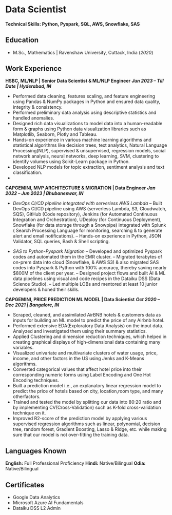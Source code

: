 # Data Scientist

#### Technical Skills: Python, Pyspark, SQL, AWS, Snowflake, SAS

## Education							       		
- M.Sc., Mathematics	| Ravenshaw University, Cuttack, India (_2020_)	

## Work Experience

**HSBC, ML/NLP | Senior Data Scientist & ML/NLP Engineer**
**_Jun 2023 – Till Date | Hyderabad, IN_**

- Performed data cleaning, features scaling, and feature engineering using Pandas &
NumPy packages in Python and ensured data quality, integrity & consistency.
- Performed preliminary data analysis using descriptive statistics and handled anomalies.
- Designed rich data visualizations to model data into a human-readable form & graphs
using Python data visualization libraries such as Matplotlib, Seaborn, Plotly and Tableau.
- Hands-on experience in various machine learning algorithms and statistical algorithms
like decision trees, text analytics, Natural Language Processing(NLP), supervised &
unsupervised, regression models, social network analysis, neural networks, deep
learning, SVM, clustering to identify volumes using Scikit-Learn package in Python.
- Developed NLP models for topic extraction, sentiment analysis and text classification.
- 
**CAPGEMINI, MVP ARCHITECTURE & MIGRATION | Data Engineer**
**_Jan 2022 – Jun 2023 | Bhubaneswar, IN_**
  
- _DevOps CI/CD pipeline integrated with serverless AWS Lambda_
– Built DevOps CI/CD pipeline using AWS (serverless Lambda, S3, Cloudwatch, SQS),
GitHub (Code repository), Jenkins (for Automated Continuous Integration and
Orchestration), UDeploy (for Continuous Deployment), Snowflake (for data storage
through a Snowpipe) integrated with Splunk ( Search Processing Language for
monitoring, searching & to generate alert and email notifications).
– Hands-on experience in Python, JSON Validator, SQL queries, Bash & Shell scripting.
  
- _SAS to Python-Pyspark Migration_
– Developed and optimized Pyspark codes and automated them in the EMR cluster.
– Migrated terabytes of on-prem data into cloud (Snowflake, & AWS S3) & also
migrated SAS codes into Pyspark & Python with 100% accuracy, thereby saving
nearly $800M of the client per year.
– Designed project flows and built AI & ML data pipelines using visual and code recipes
in the Dataiku DSS (Data Science Studio).
– Led multiple LOBs and mentored at least 10 junior developers & honed their skills.

**CAPGEMINI, PRICE PREDICTION ML MODEL | Data Scientist**
**_Oct 2020 – Dec 2021 | Bangalore, IN_**
  
- Scraped, cleaned, and assimilated AirBNB hotels & customers data as inputs for building
an ML model to predict the price of any Airbnb hotel.
- Performed extensive EDA(Exploratory Data Analysis) on the input data. Analyzed and
investigated them using their summary statistics.
- Applied Clustering and dimension reduction techniques, which helped in creating
graphical displays of high-dimensional data containing many variables.
- Visualized univariate and multivariate clusters of water usage, price, income, and other
factors in the US using Jenks and K-Means algorithms.
- Converted categorical values that affect hotel price into their corresponding numeric
forms using Label Encoding and One Hot Encoding techniques.
- Built a prediction model i.e., an explanatory linear regression model to predict the price
of hotels based on city, location,room type, and many otherfactors.
- Trained and tested the model by splitting our data into 80:20 ratio and by implementing
CV(Cross-Validation) such as K-fold cross-validation technique on it.
- Improved R2-score of the prediction model by applying various supervised regression
algorithms such as linear, polynomial, decision tree, random forest, Gradient Boosting,
Lasso & Ridge, etc. while making sure that our model is not over-fitting the training data.


## Languages Known

**English:** Full Professional Proficiency
**Hindi:** Native/Bilingual
**Odia:** Native/Bilingual

## Certificates

- Google Data Analytics
- Microsoft Azure AI Fundamentals
- Dataiku DSS L2 Admin
